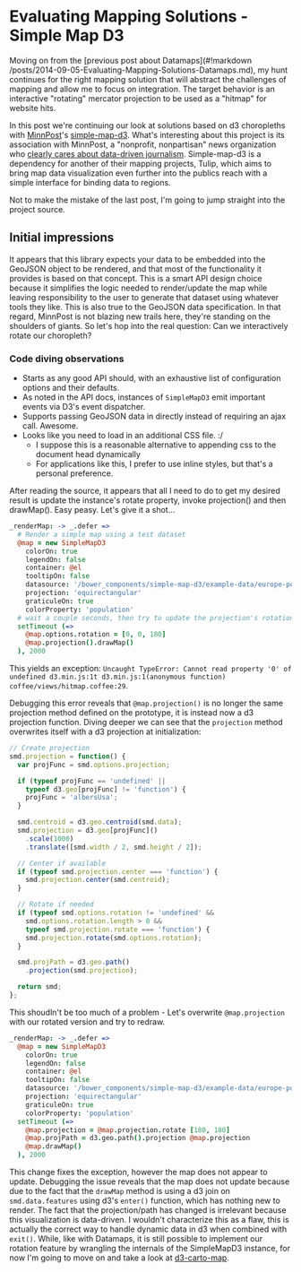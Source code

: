 Evaluating Mapping Solutions - Simple Map D3
============================================

Moving on from the [previous post about Datamaps](#!markdown /posts/2014-09-05-Evaluating-Mapping-Solutions-Datamaps.md), my hunt continues for the right  mapping solution that will abstract the challenges of mapping and allow me to focus on integration. The target behavior is an interactive "rotating" mercator projection to be used as a "hitmap" for website hits.

In this post we're continuing our look at solutions based on d3 choropleths with [MinnPost](http://www.minnpost.com/)'s [simple-map-d3](https://github.com/MinnPost/simple-map-d3). What's interesting about this project is its association with MinnPost, a "nonprofit, nonpartisan" news organization who [clearly cares about data-driven journalism](http://www.minnpost.com/data). Simple-map-d3 is a dependency for another of their mapping projects, Tulip, which aims to bring map data visualization even further into the publics reach with a simple interface for binding data to regions.

Not to make the mistake of the last post, I'm going to jump straight into the project source.

Initial impressions
-------------------

It appears that this library expects your data to be embedded into the GeoJSON object to be rendered, and that most of the functionality it provides is based on that concept. This is a smart API design choice because it simplifies the logic needed to render/update the map while leaving responsibility to the user to generate that dataset using whatever tools they like. This is also true to the GeoJSON data specification. In that regard, MinnPost is not blazing new trails here, they're standing on the shoulders of giants. So let's hop into the real question: Can we interactively rotate our choropleth?

### Code diving observations

  * Starts as any good API should, with an exhaustive list of configuration options and their defaults.
  * As noted in the API docs, instances of `SimpleMapD3` emit important events via D3's event dispatcher.
  * Supports passing GeoJSON data in directly instead of requiring an ajax call. Awesome.
  * Looks like you need to load in an additional CSS file. :/
    * I suppose this is a reasonable alternative to appending css to the document head dynamically
    * For applications like this, I prefer to use inline styles, but that's a personal preference.

After reading the source, it appears that all I need to do to get my desired result is update the instance's rotate property, invoke projection() and then drawMap(). Easy peasy. Let's give it a shot...

```coffeescript
_renderMap: -> _.defer =>
  # Render a simple map using a test dataset
  @map = new SimpleMapD3
    colorOn: true
    legendOn: false
    container: @el
    tooltipOn: false
    datasource: '/bower_components/simple-map-d3/example-data/europe-population-density-geocommons.geo.json'
    projection: 'equirectangular'
    graticuleOn: true
    colorProperty: 'population'
  # wait a couple seconds, then try to update the projection's rotation
  setTimeout (=>
    @map.options.rotation = [0, 0, 180]
    @map.projection().drawMap()
  ), 2000
```

This yields an exception: `Uncaught TypeError: Cannot read property '0' of undefined d3.min.js:1t d3.min.js:1(anonymous function) coffee/views/hitmap.coffee:29`.

Debugging this error reveals that `@map.projection()` is no longer the same projection method defined on the prototype, it is instead now a d3 projection function. Diving deeper we can see that the `projection` method overwrites itself with a d3 projection at initialization:

```javascript
// Create projection
smd.projection = function() {
  var projFunc = smd.options.projection;

  if (typeof projFunc == 'undefined' ||
    typeof d3.geo[projFunc] != 'function') {
    projFunc = 'albersUsa';
  }

  smd.centroid = d3.geo.centroid(smd.data);
  smd.projection = d3.geo[projFunc]()
    .scale(1000)
    .translate([smd.width / 2, smd.height / 2]);

  // Center if available
  if (typeof smd.projection.center === 'function') {
    smd.projection.center(smd.centroid);
  }

  // Rotate if needed
  if (typeof smd.options.rotation != 'undefined' &&
    smd.options.rotation.length > 0 &&
    typeof smd.projection.rotate === 'function') {
    smd.projection.rotate(smd.options.rotation);
  }

  smd.projPath = d3.geo.path()
    .projection(smd.projection);

  return smd;
};
```

This shoudln't be too much of a problem - Let's overwrite `@map.projection` with our rotated version and try to redraw.

```coffeescript
_renderMap: -> _.defer =>
  @map = new SimpleMapD3
    colorOn: true
    legendOn: false
    container: @el
    tooltipOn: false
    datasource: '/bower_components/simple-map-d3/example-data/europe-population-density-geocommons.geo.json'
    projection: 'equirectangular'
    graticuleOn: true
    colorProperty: 'population'
  setTimeout (=>
    @map.projection = @map.projection.rotate [180, 180]
    @map.projPath = d3.geo.path().projection @map.projection
    @map.drawMap()
  ), 2000
```

This change fixes the exception, however the map does not appear to update. Debugging the issue reveals that the map does not update because due to the fact that the `drawMap` method is using a d3 join on `smd.data.features` using d3's `enter()` function, which has nothing new to render. The fact that the projection/path has changed is irrelevant because this visualization is data-driven. I wouldn't characterize this as a flaw, this is actually the correct way to handle dynamic data in d3 when combined with `exit()`. While, like with Datamaps, it is still possible to implement our rotation feature by wrangling the internals of the SimpleMapD3 instance, for now I'm going to move on and take a look at [d3-carto-map](https://github.com/emeeks/d3-carto-map).
